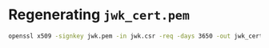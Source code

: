 <!--
SPDX-FileCopyrightText: 2023 Erlang Ecosystem Foundation
SPDX-License-Identifier: Apache-2.0
-->

# Regenerating `jwk_cert.pem`

``` bash
openssl x509 -signkey jwk.pem -in jwk.csr -req -days 3650 -out jwk_cert.pem
```

